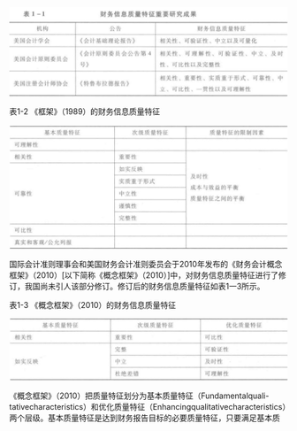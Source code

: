 ![](https://raw.githubusercontent.com/Leerh416/accountants/refs/heads/main/971f358e7304ebbfda410289dbc66b6a8103874b6208cdc4da7c4af427d02687.jpg)  

表1-2 《框架》（1989）的财务信息质量特征  

![](https://raw.githubusercontent.com/Leerh416/accountants/refs/heads/main/a6cb952c152f3d580cdfcb2189210c9a38df29e406b1007036a7084297183546.jpg)  

国际会计准则理事会和美国财务会计准则委员会于2010年发布的《财务会计概念框架》（2010）[以下简称《概念框架》（2010）]中，对财务信息质量特征进行了修订，我国尚未引人该部分修订。修订后的财务信息质量特征如表1一3所示。  

表1-3 《概念框架》（2010）的财务信息质量特征  

![](https://raw.githubusercontent.com/Leerh416/accountants/refs/heads/main/c1b7e70ee34f5137eb6392f469fffb67f98513d56489323356943f2f2986ac0d.jpg)  

《概念框架》（2010）把质量特征划分为基本质量特征（Fundamentalquali-tativecharacteristics）和优化质量特征（Enhancingqualitativecharacteristics）两个层级。基本质量特征是达到财务报告目标的必要质量特征，只要满足基本质  